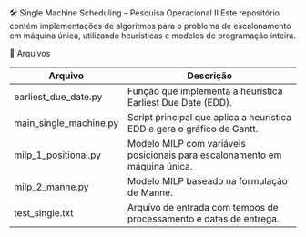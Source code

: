 🛠️ Single Machine Scheduling – Pesquisa Operacional II
Este repositório contém implementações de algoritmos para o problema de escalonamento em máquina única, utilizando heurísticas e modelos de programação inteira.

📁 Arquivos

| Arquivo                | Descrição                                                                 |
|------------------------|---------------------------------------------------------------------------|
| earliest_due_date.py   | Função que implementa a heurística Earliest Due Date (EDD).              |
| main_single_machine.py | Script principal que aplica a heurística EDD e gera o gráfico de Gantt.  |
| milp_1_positional.py   | Modelo MILP com variáveis posicionais para escalonamento em máquina única.|
| milp_2_manne.py        | Modelo MILP baseado na formulação de Manne.                              |
| test_single.txt        | Arquivo de entrada com tempos de processamento e datas de entrega.       |
